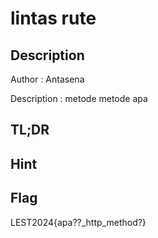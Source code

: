 # lintas rute 
## Description

Author : Antasena

Description : metode metode apa

## TL;DR

## Hint

## Flag
LEST2024{apa??_http_method?}